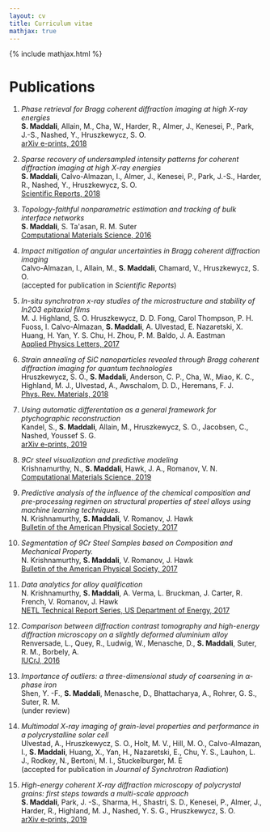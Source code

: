 ```yaml
---
layout: cv
title: Curriculum vitae
mathjax: true
---
```

{% include mathjax.html %}

# Publications

1.	_Phase retrieval for Bragg coherent diffraction imaging at high X-ray energies_<br/>	**S. Maddali**, Allain, M., Cha, W., Harder, R., Almer, J., Kenesei, P., Park, J.-S., Nashed, Y., Hruszkewycz, S. O.
<br/>[arXiv e-prints, 2018](https://arxiv.org/abs/1811.06181)

1.	_Sparse recovery of undersampled intensity patterns for coherent diffraction imaging at high X-ray energies_<br/>	**S. Maddali**, Calvo-Almazan, I., Almer, J., Kenesei, P., Park, J.-S., Harder, R., Nashed, Y., Hruszkewycz, S. O.
<br/>[Scientific Reports, 2018](https://www.nature.com/articles/s41598-018-23040-y)

1.	_Topology-faithful nonparametric estimation and tracking of bulk interface networks_<br/>	**S. Maddali**, S. Ta'asan, R. M. Suter
<br/>[Computational Materials Science, 2016](https://www.sciencedirect.com/science/article/pii/S0927025616303913)

1.	_Impact mitigation of angular uncertainties in Bragg coherent diffraction imaging_<br/>	Calvo-Almazan, I., Allain, M., **S. Maddali**, Chamard, V., Hruszkewycz, S. O.
<br/>(accepted for publication in _Scientific Reports_)

1.	_In-situ synchrotron x-ray studies of the microstructure and stability of In2O3 epitaxial films_<br/>	M. J. Highland, S. O. Hruszkewycz, D. D. Fong, Carol Thompson, P. H. Fuoss, I. Calvo-Almazan, **S. Maddali**, A. Ulvestad, E. Nazaretski, X. Huang, H. Yan, Y. S. Chu, H. Zhou, P. M. Baldo, J. A. Eastman
<br/>[Applied Physics Letters, 2017](http://dx.doi.org/10.1063/1.4997773)

1.	_Strain annealing of SiC nanoparticles revealed through Bragg coherent diffraction imaging for quantum technologies_<br/>	Hruszkewycz, S. O., **S. Maddali**, Anderson, C. P., Cha, W., Miao, K. C., Highland, M. J., Ulvestad, A., Awschalom, D. D., Heremans, F. J.
<br/>[Phys. Rev. Materials, 2018](https://link.aps.org/doi/10.1103/PhysRevMaterials.2.086001)

1.	_Using automatic differentation as a general framework for ptychographic reconstruction_<br/>	Kandel, S., **S. Maddali**, Allain, M., Hruszkewycz, S. O., Jacobsen, C., Nashed, Youssef S. G.
<br/>[arXiv e-prints, 2019](https://arxiv.org/abs/1902.03920)

1.	_9Cr steel visualization and predictive modeling_<br/>	Krishnamurthy, N., **S. Maddali**, Hawk, J. A., Romanov, V. N.
<br/>[Computational Materials Science, 2019](http://www.sciencedirect.com/science/article/pii/S0927025619301466)

1.	_Predictive analysis of the influence of the chemical composition and pre-processing regimen on structural properties of steel alloys using machine learning techniques._<br/>	N. Krishnamurthy, **S. Maddali**, V. Romanov, J. Hawk
<br/>[Bulletin of the American Physical Society, 2017](https://meetings.aps.org/Meeting/MAR17/Session/V12.6)

1.	_Segmentation of 9Cr Steel Samples based on Composition and Mechanical Property._<br/>	N. Krishnamurthy, **S. Maddali**, V. Romanov, J. Hawk
<br/>[Bulletin of the American Physical Society, 2017](http://meetings.aps.org/link/BAPS.2017.MAR.G1.156)

1.	_Data analytics for alloy qualification_<br/>	N. Krishnamurthy, **S. Maddali**, A. Verma, L. Bruckman, J. Carter, R. French, V. Romanov, J. Hawk
<br/>[NETL Technical Report Series, US Department of Energy, 2017](https://www.osti.gov/biblio/1456238)

1.	_Comparison between diffraction contrast tomography and high-energy diffraction microscopy on a slightly deformed aluminium alloy_<br/>	Renversade, L., Quey, R., Ludwig, W., Menasche, D., **S. Maddali**, Suter, R. M., Borbely, A.
<br/>[IUCrJ, 2016](https://journals.iucr.org/m/issues/2016/01/00/ti5006/)

1.	_Importance of outliers: a three-dimensional study of coarsening in $\alpha$-phase iron_<br/>	Shen, Y. -F., **S. Maddali**, Menasche, D., Bhattacharya, A., Rohrer, G. S., Suter, R. M.
<br/>(under review)

1.	_Multimodal X-ray imaging of grain-level properties and performance in a polycrystalline solar cell_<br/>	Ulvestad, A., Hruszkewycz, S. O., Holt, M. V., Hill, M. O., Calvo-Almazan, I., **S. Maddali**, Huang, X., Yan, H., Nazaretski, E., Chu, Y. S., Lauhon, L. J., Rodkey, N., Bertoni, M. I., Stuckelburger, M. E
<br/>(accepted for publication in _Journal of Synchrotron Radiation_)

1.	_High-energy coherent X-ray diffraction microscopy of polycrystal grains: first steps towards a multi-scale approach_<br/>	**S. Maddali**, Park, J. -S., Sharma, H., Shastri, S. D., Kenesei, P., Almer, J., Harder, R., Highland, M. J., Nashed, Y. S. G., Hruszkewycz, S. O.
<br/>[arXiv e-prints, 2019](https://arxiv.org/abs/1903.11815)

